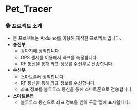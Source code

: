 # Pet_Tracer
### ✿ 프로젝트 소개

- 본 프로젝트는 Arduino를 이용해 제작한 프로젝트 입니다.
- **송신부**
    - 강아지에 장착합니다.
    - GPS 센서를 이용해서 좌표를 측정합니다.
    - RF 통신을 통해 좌표 정보를 수신부로 전송합니다.
- **수신부**
    - 스마트폰에 장착합니다.
    - RF 통신을 통해 좌표 정보를 수신합니다.
    - 좌표 정보를 블루투스 통신을 통해 스마트폰으로 전송합니다.
- **스마트폰앱**
    - 블루투스 통신으로 좌표 정보를 받아 구글 맵에 표시합니다.
